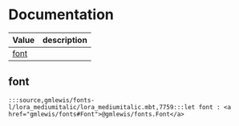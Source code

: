 # Documentation
|Value|description|
|---|---|
|[font](#font)||

## font

```moonbit
:::source,gmlewis/fonts-l/lora_mediumitalic/lora_mediumitalic.mbt,7759:::let font : <a href="gmlewis/fonts#Font">@gmlewis/fonts.Font</a>
```

